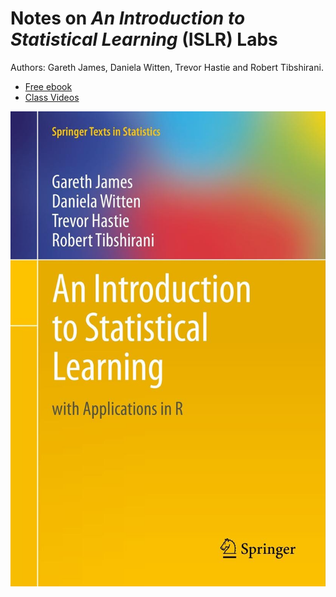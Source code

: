 Notes on *An Introduction to Statistical Learning* (ISLR) Labs
===============================================
Authors: Gareth James, Daniela Witten, Trevor Hastie and Robert Tibshirani.

* [Free ebook](http://www-bcf.usc.edu/~gareth/ISL/ISLR%20First%20Printing.pdf)
* [Class Videos](http://www.dataschool.io/15-hours-of-expert-machine-learning-videos/)

![My Figure](Images/cover.jpg)
